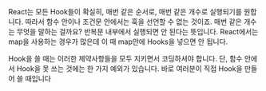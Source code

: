 React는 모든 Hook들이 확실히, 매번 같은 순서로, 매번 같은 개수로 실행되기를 원합니다. 따라서 함수 안이나 조건문 안에서는 훅을 선언할 수 없는 것이죠. 매번 같은 개수는 무엇을 말하는 걸까요? 반복문 내부에서 실행되면 안 된다는 뜻입니다. React에서는 map을 사용하는 경우가 많은데 이 때 map안에 Hooks을 넣으면 안 됩니다.

Hook을 쓸 때는 이러한 제약사항들을 모두 지키면서 코딩하셔야 합니다. 단, 함수 안에서 Hook을 못 쓰는 것에는 한 가지 예외가 있습니다. 바로 여러분이 직접 Hook을 만들어 쓸 때입니다
